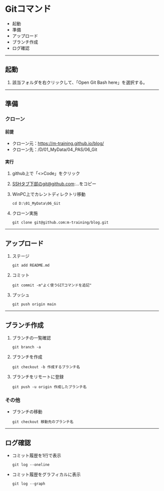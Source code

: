
# Gitコマンド

* 起動
* 準備
* アップロード
* ブランチ作成
* ログ確認

---

## 起動

1. 該当フォルダを右クリックして、「Open Git Bash here」を選択する。

---

## 準備

### クローン

#### 前提

* クローン元：<https://m-training.github.io/blog/>
* クローン先：/D/01_MyData/04_PAS/06_Git

#### 実行

1. github上で「<>Code」をクリック

2. SSHタブ下部のgit@github.com:...をコピー

3. WinPC上でカレントディレクトリ移動

    ```git
    cd D:\01_MyData\06_Git
    ```

4. クローン実施

    ```git
    git clone git@github.com:m-training/blog.git
    ```

---

## アップロード

1. ステージ

    ```git
    git add README.md
    ```

2. コミット

    ```git
    git commit -m"よく使うGITコマンドを追記"
    ```

3. プッシュ

    ```git
    git push origin main
    ```

---

## ブランチ作成

1. ブランチの一覧確認

    ```git
    git branch -a
    ```

2. ブランチを作成

    ```git
    git checkout -b 作成するブランチ名
    ```

3. ブランチをリモートに登録

    ```git
    git push -u origin 作成したブランチ名
    ```

### その他

* ブランチの移動

    ```git
    git checkout 移動先のブランチ名
    ```

---

## ログ確認

* コミット履歴を1行で表示

    ```git
    git log --oneline
    ```

* コミット履歴をグラフィカルに表示

    ```git
    git log --graph
    ```
